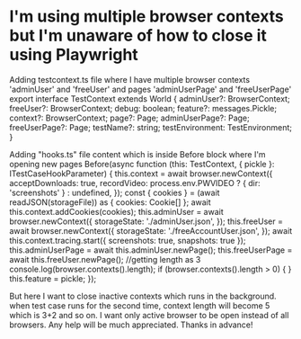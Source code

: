 
# I'm using multiple browser contexts but I'm unaware of how to close it using Playwright

Adding testcontext.ts file where I have multiple browser contexts 'adminUser' and 'freeUser' and pages 'adminUserPage' and 'freeUserPage'
export interface TestContext extends World {
  adminUser?: BrowserContext;
  freeUser?: BrowserContext;
  debug: boolean;
  feature?: messages.Pickle;
  context?: BrowserContext;
  page?: Page;
  adminUserPage?: Page;
  freeUserPage?: Page;
  testName?: string;
  testEnvironment: TestEnvironment;
}

Adding "hooks.ts" file content which is inside Before block where I'm opening new pages
 Before(async function (this: TestContext, { pickle }: ITestCaseHookParameter) {
      this.context = await browser.newContext({
        acceptDownloads: true,
        recordVideo: process.env.PWVIDEO ? { dir: 'screenshots' } : undefined,
      });
      const { cookies } = (await readJSON(storageFile)) as { cookies: Cookie[] };
      await this.context.addCookies(cookies);
      this.adminUser = await browser.newContext({
        storageState: './adminUser.json',
      });
      this.freeUser = await browser.newContext({
        storageState: './freeAccountUser.json',
      });
      await this.context.tracing.start({ screenshots: true, snapshots: true });
      this.adminUserPage = await this.adminUser.newPage();
      this.freeUserPage = await this.freeUser.newPage();
      //getting length as 3 
      console.log(browser.contexts().length); 
      if (browser.contexts().length > 0) {
      }
      this.feature = pickle;
    });

But here I want to close inactive contexts which runs in the background. when test case runs for the second time, context length will become 5 which is 3+2 and so on. I want only active browser to be open instead of all browsers. Any help will be much appreciated. Thanks in advance!

        
